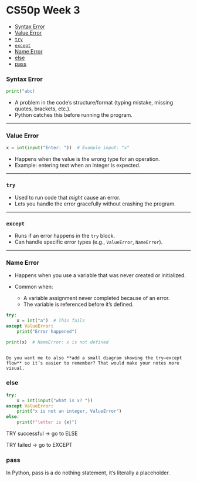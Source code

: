 # CS50p Week 3

- [Syntax Error](#syntax-error)
- [Value Error](#value-error)
- [`try`](#try)
- [`except`](#except)
- [Name Error](#name-error)
- [else](#else)
- [pass](#pass)

### Syntax Error

```python
print("abc)
```

- A problem in the code’s structure/format (typing mistake, missing quotes, brackets, etc.).
- Python catches this before running the program.

---

### Value Error

```python
x = int(input("Enter: "))  # Example input: "x"
```

- Happens when the value is the wrong type for an operation.
- Example: entering text when an integer is expected.

---

### `try`

- Used to run code that _might_ cause an error.
- Lets you handle the error gracefully without crashing the program.

---

### `except`

- Runs if an error happens in the `try` block.
- Can handle specific error types (e.g., `ValueError`, `NameError`).

---

### Name Error

- Happens when you use a variable that was never created or initialized.
- Common when:

  - A variable assignment never completed because of an error.
  - The variable is referenced before it’s defined.

```python
try:
    x = int("a")  # This fails
except ValueError:
    print("Error happened")

print(x)  # NameError: x is not defined
```

```

Do you want me to also **add a small diagram showing the try–except flow** so it’s easier to remember? That would make your notes more visual.
```

### else

```python
try:
    x = int(input("what is x? "))
except ValueError:
    print("x is not an integer, ValueError")
else:
    print(f"letter is {x}")
```

TRY successful → go to ELSE

TRY failed → go to EXCEPT

### pass

In Python, pass is a do nothing statement, it’s literally a placeholder.
